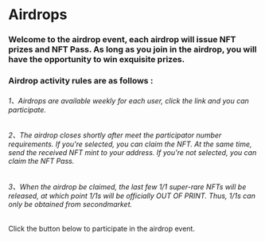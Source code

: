 # Airdrops

### Welcome  to the airdrop event, each airdrop will issue NFT prizes and NFT Pass. As long as you join in the airdrop, you will have the opportunity to win exquisite prizes.

### Airdrop activity rules are as follows :

###### 1、Airdrops are available weekly for each user, click the link and you can participate.

###### 2、The  airdrop closes shortly after meet the participator number requirements. If  you're selected,  you can claim the NFT.  At the same time, send the received NFT mint  to your address. If you're not selected, you can claim the NFT Pass.

###### 3、When the airdrop be claimed, the last few 1/1 super-rare NFTs will be released, at which point 1/1s will be officially OUT OF PRINT. Thus, 1/1s can only be obtained from secondmarket.

Click  the button below to participate in the airdrop event.

